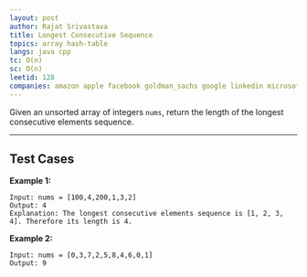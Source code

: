 ```yaml
---
layout: post
author: Rajat Srivastava
title: Longest Consecutive Sequence
topics: array hash-table
langs: java cpp
tc: O(n)
sc: O(n)
leetid: 128
companies: amazon apple facebook goldman_sachs google linkedin microsoft salesforce
---
```


Given an unsorted array of integers `nums`, return the length of the longest consecutive elements sequence.

---

## Test Cases

**Example 1:** 
```
Input: nums = [100,4,200,1,3,2]
Output: 4
Explanation: The longest consecutive elements sequence is [1, 2, 3, 4]. Therefore its length is 4.
```

**Example 2:** 
```
Input: nums = [0,3,7,2,5,8,4,6,0,1]
Output: 9
```